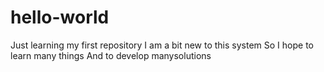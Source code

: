 # hello-world
Just learning my first repository
I am a bit new to this system
So I hope to learn many things
And to develop manysolutions
